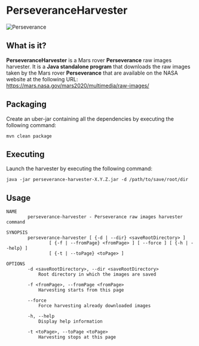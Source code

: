 PerseveranceHarvester
=====================
![Perseverance](https://i.imgur.com/Hkr0AKU.png "Image Credit: NASA/JPL-Caltech")

What is it?
-----------
**PerseveranceHarvester** is a Mars rover **Perseverance** raw images harvester. It is a **Java standalone program** that downloads the raw images taken by the Mars rover **Perseverance** that are available on the NASA website at the following URL: <https://mars.nasa.gov/mars2020/multimedia/raw-images/>

Packaging
---------
Create an uber-jar containing all the dependencies by executing the following command:
```
mvn clean package
```

Executing
---------
Launch the harvester by executing the following command:
```
java -jar perseverance-harvester-X.Y.Z.jar -d /path/to/save/root/dir
```

Usage
-----
```
NAME
        perseverance-harvester - Perseverance raw images harvester command

SYNOPSIS
        perseverance-harvester [ {-d | --dir} <saveRootDirectory> ]
                [ {-f | --fromPage} <fromPage> ] [ --force ] [ {-h | --help} ]
                [ {-t | --toPage} <toPage> ]

OPTIONS
        -d <saveRootDirectory>, --dir <saveRootDirectory>
            Root directory in which the images are saved

        -f <fromPage>, --fromPage <fromPage>
            Harvesting starts from this page

        --force
            Force harvesting already downloaded images

        -h, --help
            Display help information

        -t <toPage>, --toPage <toPage>
            Harvesting stops at this page
```